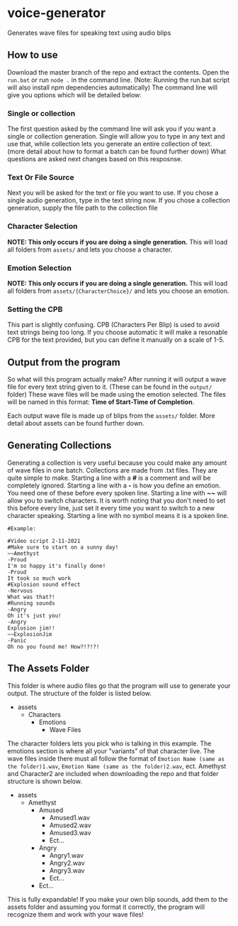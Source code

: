 # voice-generator
Generates wave files for speaking text using audio blips

## How to use
Download the master branch of the repo and extract the contents. Open the `run.bat` or run `node .` in the command line. (Note: Running the run.bat script will also install npm dependencies automatically)
The command line will give you options which will be detailed below:

### Single or collection
The first question asked by the command line will ask you if you want a single or collection generation. Single will allow you to type in any text and use that, while collection lets you generate an entire collection of text. (more detail about how to format a batch can be found further down) What questions are asked next changes based on this resposnse.

### Text Or File Source
Next you will be asked for the text or file you want to use. If you chose a single audio generation, type in the text string now. If you chose a collection generation, supply the file path to the collection file

### Character Selection
**NOTE: This only occurs if you are doing a single generation.** This will load all folders from `assets/` and lets you choose a character.

### Emotion Selection
**NOTE: This only occurs if you are doing a single generation.** This will load all folders from `assets/{CharacterChoice}/` and lets you choose an emotion.

### Setting the CPB
This part is slightly confusing. CPB (Characters Per Blip) is used to avoid text strings being too long. If you choose automatic it will make a resonable CPB for the text provided, but you can define it manually on a scale of 1-5.

## Output from the program
So what will this program actually make? After running it will output a wave file for every text string given to it. (These can be found in the `output/` folder) These wave files will be made using the emotion selected. The files will be named in this format: **Time of Start-Time of Completion**.

Each output wave file is made up of blips from the `assets/` folder. More detail about assets can be found further down.

## Generating Collections
Generating a collection is very useful because you could make any amount of wave files in one batch. Collections are made from .txt files. They are quite simple to make. Starting a line with a ***#*** is a comment and will be completely ignored. Starting a line with a ***-*** is how you define an emotion. You need one of these before every spoken line. Starting a line with ***\~\~*** will allow you to switch characters. It is worth noting that you don't need to set this before every line, just set it every time you want to switch to a new character speaking. Starting a line with no symbol means it is a spoken line.

```
#Example:

#Video script 2-11-2021
#Make sure to start on a sunny day!
~~Amethyst
-Proud
I'm so happy it's finally done!
-Proud
It took so much work
#Explosion sound effect
-Nervous
What was that?!
#Running sounds
-Angry
Oh it's just you!
-Angry
Explosion jim!!
~~ExplosionJim
-Panic
Oh no you found me! How?!?!?!
```

## The Assets Folder
This folder is where audio files go that the program will use to generate your output. The structure of the folder is listed below.

- assets
  - Characters
    - Emotions
      - Wave Files

The character folders lets you pick who is talking in this example. The emotions section is where all your "variants" of that character live. The wave files inside there must all follow the format of `Emotion Name (same as the folder)1.wav`, `Emotion Name (same as the folder)2.wav`, ect. Amethyst and Character2 are included when downloading the repo and that folder structure is shown below.

- assets
  - Amethyst
    - Amused
      - Amused1.wav
      - Amused2.wav
      - Amused3.wav
      - Ect...
    - Angry
      - Angry1.wav
      - Angry2.wav
      - Angry3.wav
      - Ect...
    - Ect...

This is fully expandable! If you make your own blip sounds, add them to the assets folder and assuming you format it correctly, the program will recognize them and work with your wave files!
